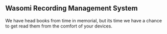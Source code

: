 ## Wasomi Recording Management System

We have head books from time in memorial, but its time we have a chance to get read them from the comfort of your devices. 